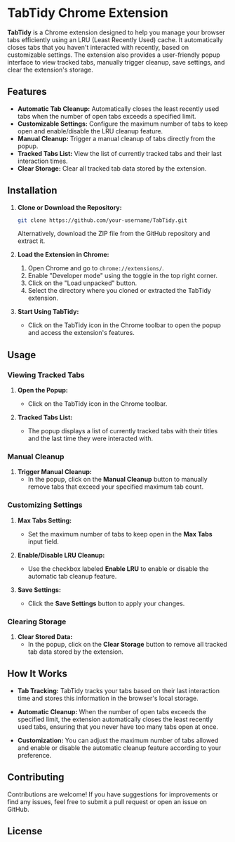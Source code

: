 # TabTidy Chrome Extension

**TabTidy** is a Chrome extension designed to help you manage your browser tabs efficiently using an LRU (Least Recently Used) cache. It automatically closes tabs that you haven't interacted with recently, based on customizable settings. The extension also provides a user-friendly popup interface to view tracked tabs, manually trigger cleanup, save settings, and clear the extension's storage.

## Features

- **Automatic Tab Cleanup:** Automatically closes the least recently used tabs when the number of open tabs exceeds a specified limit.
- **Customizable Settings:** Configure the maximum number of tabs to keep open and enable/disable the LRU cleanup feature.
- **Manual Cleanup:** Trigger a manual cleanup of tabs directly from the popup.
- **Tracked Tabs List:** View the list of currently tracked tabs and their last interaction times.
- **Clear Storage:** Clear all tracked tab data stored by the extension.

## Installation

1. **Clone or Download the Repository:**

   ```bash
   git clone https://github.com/your-username/TabTidy.git
   ```

   Alternatively, download the ZIP file from the GitHub repository and extract it.

2. **Load the Extension in Chrome:**

   1. Open Chrome and go to `chrome://extensions/`.
   2. Enable "Developer mode" using the toggle in the top right corner.
   3. Click on the "Load unpacked" button.
   4. Select the directory where you cloned or extracted the TabTidy extension.

3. **Start Using TabTidy:**

   - Click on the TabTidy icon in the Chrome toolbar to open the popup and access the extension's features.

## Usage

### Viewing Tracked Tabs

1. **Open the Popup:**
   - Click on the TabTidy icon in the Chrome toolbar.
   
2. **Tracked Tabs List:**
   - The popup displays a list of currently tracked tabs with their titles and the last time they were interacted with.

### Manual Cleanup

1. **Trigger Manual Cleanup:**
   - In the popup, click on the **Manual Cleanup** button to manually remove tabs that exceed your specified maximum tab count.

### Customizing Settings

1. **Max Tabs Setting:**
   - Set the maximum number of tabs to keep open in the **Max Tabs** input field.
   
2. **Enable/Disable LRU Cleanup:**
   - Use the checkbox labeled **Enable LRU** to enable or disable the automatic tab cleanup feature.
   
3. **Save Settings:**
   - Click the **Save Settings** button to apply your changes.

### Clearing Storage

1. **Clear Stored Data:**
   - In the popup, click on the **Clear Storage** button to remove all tracked tab data stored by the extension.

## How It Works

- **Tab Tracking:** TabTidy tracks your tabs based on their last interaction time and stores this information in the browser's local storage.

- **Automatic Cleanup:** When the number of open tabs exceeds the specified limit, the extension automatically closes the least recently used tabs, ensuring that you never have too many tabs open at once.

- **Customization:** You can adjust the maximum number of tabs allowed and enable or disable the automatic cleanup feature according to your preference.

## Contributing

Contributions are welcome! If you have suggestions for improvements or find any issues, feel free to submit a pull request or open an issue on GitHub.

## License
